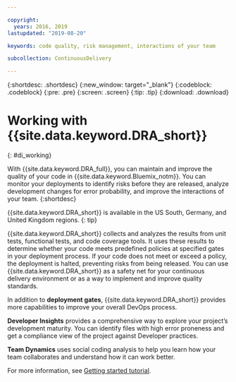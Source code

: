 ```yaml
---

copyright:
  years: 2016, 2019
lastupdated: "2019-08-20"

keywords: code quality, risk management, interactions of your team

subcollection: ContinuousDelivery

---
```


{:shortdesc: .shortdesc}
{:new_window: target="_blank"}
{:codeblock: .codeblock}
{:pre: .pre}
{:screen: .screen}
{:tip: .tip}
{:download: .download}

# Working with {{site.data.keyword.DRA_short}}
{: #di_working}

With {{site.data.keyword.DRA_full}}, you can maintain and improve the quality of your code in {{site.data.keyword.Bluemix_notm}}. You can monitor your deployments to identify risks before they are released, analyze development changes for error probability, and improve the interactions of your team.
{:shortdesc}

{{site.data.keyword.DRA_short}} is available in the US South, Germany, and United Kingdom regions.
{: tip}

{{site.data.keyword.DRA_short}} collects and analyzes the results from unit tests, functional tests, and code coverage tools. It uses these results to determine whether your code meets predefined policies at specified gates in your deployment process. If your code does not meet or exceed a policy, the deployment is halted, preventing risks from being released. You can use {{site.data.keyword.DRA_short}} as a safety net for your continuous delivery environment or as a way to implement and improve quality standards. 

In addition to **deployment gates**, {{site.data.keyword.DRA_short}} provides more capabilities to improve your overall DevOps process.  

**Developer Insights** provides a comprehensive way to explore your project’s development maturity. You can identify files with high error proneness and get a compliance view of the project against Developer practices.
	
**Team Dynamics** uses social coding analysis to help you learn how your team collaborates and understand how it can work better.

For more information, see [Getting started tutorial](/docs/services/DevOpsInsights?topic=DevOpsInsights-getting-started).
